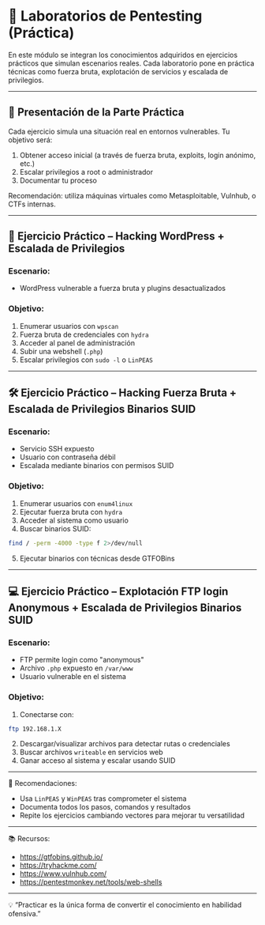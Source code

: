 
# 🧪 Laboratorios de Pentesting (Práctica)

En este módulo se integran los conocimientos adquiridos en ejercicios prácticos que simulan escenarios reales. Cada laboratorio pone en práctica técnicas como fuerza bruta, explotación de servicios y escalada de privilegios.

---

## 📘 Presentación de la Parte Práctica

Cada ejercicio simula una situación real en entornos vulnerables. Tu objetivo será:

1. Obtener acceso inicial (a través de fuerza bruta, exploits, login anónimo, etc.)
2. Escalar privilegios a root o administrador
3. Documentar tu proceso

Recomendación: utiliza máquinas virtuales como Metasploitable, Vulnhub, o CTFs internas.

---

## 🔧 Ejercicio Práctico – Hacking WordPress + Escalada de Privilegios

### Escenario:
- WordPress vulnerable a fuerza bruta y plugins desactualizados

### Objetivo:
1. Enumerar usuarios con `wpscan`
2. Fuerza bruta de credenciales con `hydra`
3. Acceder al panel de administración
4. Subir una webshell (`.php`)
5. Escalar privilegios con `sudo -l` o `LinPEAS`

---

## 🛠️ Ejercicio Práctico – Hacking Fuerza Bruta + Escalada de Privilegios Binarios SUID

### Escenario:
- Servicio SSH expuesto
- Usuario con contraseña débil
- Escalada mediante binarios con permisos SUID

### Objetivo:
1. Enumerar usuarios con `enum4linux`
2. Ejecutar fuerza bruta con `hydra`
3. Acceder al sistema como usuario
4. Buscar binarios SUID:
```bash
find / -perm -4000 -type f 2>/dev/null
```
5. Ejecutar binarios con técnicas desde GTFOBins

---

## 💻 Ejercicio Práctico – Explotación FTP login Anonymous + Escalada de Privilegios Binarios SUID

### Escenario:
- FTP permite login como "anonymous"
- Archivo `.php` expuesto en `/var/www`
- Usuario vulnerable en el sistema

### Objetivo:
1. Conectarse con:
```bash
ftp 192.168.1.X
```

2. Descargar/visualizar archivos para detectar rutas o credenciales
3. Buscar archivos `writeable` en servicios web
4. Ganar acceso al sistema y escalar usando SUID

---

📌 Recomendaciones:

- Usa `LinPEAS` y `WinPEAS` tras comprometer el sistema
- Documenta todos los pasos, comandos y resultados
- Repite los ejercicios cambiando vectores para mejorar tu versatilidad

---

📚 Recursos:

- https://gtfobins.github.io/
- https://tryhackme.com/
- https://www.vulnhub.com/
- https://pentestmonkey.net/tools/web-shells

---

💡 “Practicar es la única forma de convertir el conocimiento en habilidad ofensiva.”
